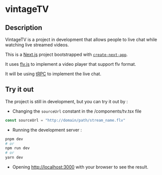 # vintageTV

## Description

VintageTV is a project in development that allows people to live chat while watching live streamed videos.

This is a [Next.js](https://nextjs.org/) project bootstrapped with [`create-next-app`](https://github.com/vercel/next.js/tree/canary/packages/create-next-app).

It uses [flv.js](https://github.com/bilibili/flv.js) to implement a video player that support flv format.

It will be using [tRPC](https://trpc.io/) to implement the live chat.

## Try it out

The project is still in development, but you can try it out by :

- Changing the `sourceUrl` constant in the /components/tv.tsx file

```ts
const sourceUrl = "http://domain/path/stream_name.flv"
```

- Running the development server :

```bash
pnpm dev
# or
npm run dev
# or
yarn dev
```

- Opening [http://localhost:3000](http://localhost:3000) with your browser to see the result.